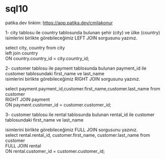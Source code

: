 # sql10
patika.dev linkim: https://app.patika.dev/cmilakonur <br />

1- city tablosu ile country tablosunda bulunan şehir (city) ve ülke (country) isimlerini birlikte görebileceğimiz LEFT JOIN sorgusunu yazınız. <br />

select city, country from city <br />
left join country <br />
ON country.country_id = city.country_id; <br />


2- customer tablosu ile payment tablosunda bulunan payment_id ile customer tablosundaki first_name ve last_name <br />
isimlerini birlikte görebileceğimiz RIGHT JOIN sorgusunu yazınız. <br />

select payment.payment_id,customer.first_name,customer.last_name from customer <br />
RIGHT JOIN payment <br />
ON payment.customer_id = customer.customer_id; <br />


3- customer tablosu ile rental tablosunda bulunan rental_id ile customer tablosundaki first_name ve last_name  <br />

isimlerini birlikte görebileceğimiz FULL JOIN sorgusunu yazınız. <br />
select rental.rental_id, customer.first_name, customer.last_name from customer <br />
FULL JOIN rental <br />
ON rental.customer_id = customer.customer_id; <br />
